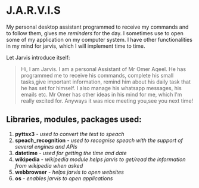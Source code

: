 # J.A.R.V.I.S
My personal desktop assistant programmed to receive my commands and to follow them, gives me _reminders_ for the day. I sometimes use to open some of my application on my computer system. I have other functionalities in my mind for jarvis, which I will implement time to time.

Let Jarvis introduce itself: 
>Hi, I am Jarvis. I am a personal Assistant of Mr Omer Aqeel. He has programmed me to receive his commands, complete his small tasks,give important information, remind him about his daily task that he has set for himself. I also manage his whatsapp messages, his emails etc. Mr Omer has other ideas in his mind for me, which I'm really excited for. Anyways it was nice meeting you,see you next time!

## Libraries, modules, packages used:
1) **pyttsx3** - _used to convert the text to speach_
2) **speach_recognition** - _used to recognise speach with the support of several engines and APIs_
3) **datetime** - _used for getting the time and date_
4) **wikipedia** - _wikipedia module helps jarvis to get/read the information from wikipedia when asked_
5) **webbrowser** - _helps jarvis to open websites_
6) **os** - _enables jarvis to open applications_
